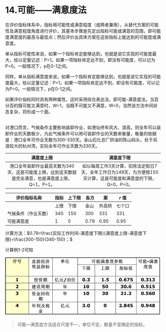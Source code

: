 # 14.可能——满意度法

在评价指标体系中，指标用可能性或满意程度（或两者兼用），从替代方案的可能性及满意程度角度进行评价，其基本步骤是先定出指标可能或满意的范围，即可能度满意度的最高与最低点；然后评价出具体方案在这些指标上能达到的可能度或满意度。

单从指标可能性来说，如果一个指标肯定能够达到，也就是说它实现的可能度最大，给以定量记述：P=1。如果一项指标肯定达不到，即没有可能度，可以记为P=0。一般情况下，p在0-1之间。

同样，单从指标满意度来说，如果一个指标肯定能够达到，也就是说它实现的可能度最大，给以定量记述：P=1。如果一项指标肯定达不到，即没有可能度，可以记为P=0。一般情况下，p在0-1之间。

如果评价指标同时具有两种属性，这时采用综合表达法，即可能-满意度法。当百分百的既可能又满意时，W=1，当既不可能又不满意，W=0，当然该方法中间状态复杂，将形成一个面。

<br>对港口而言，气候条件主要影响装卸作业，如港址终年风大、浪高，则全年可以装卸作业的天数极少，为此气候条件可以用可装卸作业的天数来衡量，衡量的依据是：港口全年可作业天数为300-330天。金山石化总厂供油的陈山码头，处于风浪较大的杭州湾，实际全年可作业天数为330天。

|                          满意度上限                          |                          满意度下限                          |
| :----------------------------------------------------------: | :----------------------------------------------------------: |
| 港口全年装卸作业最高天数为340天，这是可能度上限，达到这天数就是完全满意，也是满意度上限，Q=1，P=1。 | 如以每周工作3天计算，扣除法定假日7天，全年工作日为149天，为方便按150天计算，这是可能度和满意度的下限，Q=0，P=0。 |

| 评价指标名称         | 指标 | 上下限 | 各方 | 案     | $r$  值 |
| -------------------- | ---- | ------ | ---- | ------ | ------- |
|                      | 上限 | 下限   | 金山 | 外高桥 | 七个口  |
| 气候条件（作业天数） | 340  | 150    | 300  | 331    | 331     |
| 可能满意度           | 1    | 0      | 0.79 | 0.95   | 0.95    |

计算方法：$0.79=\frac{实际工作时间-满意度下限}{满意度上限-满意度下限}=\frac{300-150}{340-150}；$

计算例1-2可知

<img src="imgs/image-20221029101334745.png" alt="image-20221029101334745" style="zoom:67%;" />

> 可能—满意度方法适合尺度不一，单位不定，数量不宜确定的指标，

#### 